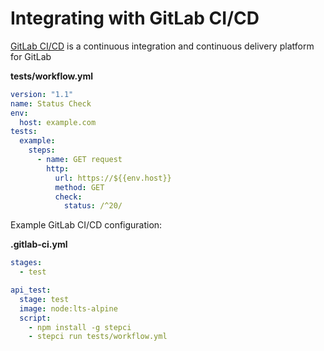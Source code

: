 # Integrating with GitLab CI/CD

[GitLab CI/CD](https://docs.gitlab.com/ee/ci) is a continuous integration and continuous delivery platform for GitLab

**tests/workflow.yml**

```yaml
version: "1.1"
name: Status Check
env:
  host: example.com
tests:
  example:
    steps:
      - name: GET request
        http:
          url: https://${{env.host}}
          method: GET
          check:
            status: /^20/
```

Example GitLab CI/CD configuration:

**.gitlab-ci.yml**

```yaml
stages:
  - test

api_test:
  stage: test
  image: node:lts-alpine
  script:
    - npm install -g stepci
    - stepci run tests/workflow.yml
```
